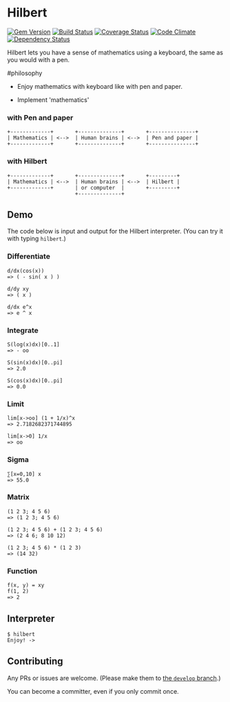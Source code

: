# Hilbert

[![Gem Version](https://badge.fury.io/rb/hilbert.svg)](http://badge.fury.io/rb/hilbert) [![Build Status](https://travis-ci.org/gogotanaka/Hilbert.svg?branch=master)](https://travis-ci.org/gogotanaka/Hilbert) [![Coverage Status](https://coveralls.io/repos/gogotanaka/Hilbert/badge.png?branch=master)](https://coveralls.io/r/gogotanaka/Hilbert?branch=master) [![Code Climate](https://codeclimate.com/github/gogotanaka/Hilbert/badges/gpa.svg)](https://codeclimate.com/github/gogotanaka/Hilbert) [![Dependency Status](https://gemnasium.com/gogotanaka/Hilbert.svg)](https://gemnasium.com/gogotanaka/Hilbert)

Hilbert lets you have a sense of mathematics using a keyboard, the same as you would with a pen.

#philosophy

* Enjoy mathematics with keyboard like with pen and paper.

* Implement 'mathematics'


### with Pen and paper

```
+-------------+       +--------------+       +---------------+
| Mathematics | <-->  | Human brains | <-->  | Pen and paper |
+-------------+       +--------------+       +---------------+
```

### with Hilbert
```
+-------------+       +--------------+       +---------+
| Mathematics | <-->  | Human brains | <-->  | Hilbert |
+-------------+       | or computer  |       +---------+
                      +--------------+
```

## Demo

The code below is input and output for the Hilbert interpreter. (You can try it with typing `hilbert`.)

### Differentiate

```
d/dx(cos(x))
=> ( - sin( x ) )

d/dy xy
=> ( x )

d/dx e^x
=> e ^ x
```

### Integrate

```
S(log(x)dx)[0..1]
=> - oo

S(sin(x)dx)[0..pi]
=> 2.0

S(cos(x)dx)[0..pi]
=> 0.0
```

### Limit

```
lim[x->oo] (1 + 1/x)^x
=> 2.7182682371744895

lim[x->0] 1/x
=> oo
```

### Sigma
```
∑[x=0,10] x
=> 55.0
```

### Matrix

```
(1 2 3; 4 5 6)
=> (1 2 3; 4 5 6)

(1 2 3; 4 5 6) + (1 2 3; 4 5 6)
=> (2 4 6; 8 10 12)

(1 2 3; 4 5 6) * (1 2 3)
=> (14 32)
```

### Function
```
f(x, y) = xy
f(1, 2)
=> 2
```


<!-- ## How to use(WIP)

    $ git clone https://github.com/gogotanaka/hilbert
    $ cd hilbert
    $ ./

Install the `hilbert` gem.

    $ gem install hilbert

Note to OS X Users: If the above `gem` command does not work with the stock version of Ruby (due to not being able to build a target indicated in the Makefile), then you will need to install a version of Ruby that includes the appropriate header files. Using [homebrew](http://brew.sh/) (`brew install ruby`) will suffice. -->

## Interpreter

    $ hilbert
    Enjoy! ->


## Contributing

Any PRs or issues are welcome. (Please make them to [the `develop` branch](https://github.com/gogotanaka/Hilbert/tree/develop).)

You can become a committer, even if you only commit once.
